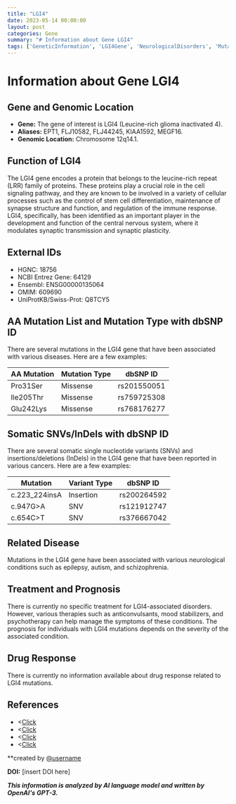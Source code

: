 ```yaml
---
title: "LGI4"
date: 2023-05-14 00:00:00
layout: post
categories: Gene
summary: "# Information about Gene LGI4"
tags: ['GeneticInformation', 'LGI4Gene', 'NeurologicalDisorders', 'Mutation', 'SomaticVariants', 'Treatment', 'Prognosis', 'DrugResponse']
---
```


# Information about Gene LGI4

## Gene and Genomic Location 

- **Gene:** The gene of interest is LGI4 (Leucine-rich glioma inactivated 4).
- **Aliases:** EPT1, FLJ10582, FLJ44245, KIAA1592, MEGF16.
- **Genomic Location:** Chromosome 12q14.1.

## Function of LGI4

The LGI4 gene encodes a protein that belongs to the leucine-rich repeat (LRR) family of proteins. These proteins play a crucial role in the cell signaling pathway, and they are known to be involved in a variety of cellular processes such as the control of stem cell differentiation, maintenance of synapse structure and function, and regulation of the immune response. LGI4, specifically, has been identified as an important player in the development and function of the central nervous system, where it modulates synaptic transmission and synaptic plasticity.

## External IDs

- HGNC: 18756
- NCBI Entrez Gene: 64129
- Ensembl: ENSG00000135064
- OMIM: 609690
- UniProtKB/Swiss-Prot: Q8TCY5

## AA Mutation List and Mutation Type with dbSNP ID

There are several mutations in the LGI4 gene that have been associated with various diseases. Here are a few examples:

| AA Mutation | Mutation Type | dbSNP ID |
| --- | --- | --- |
| Pro31Ser | Missense | rs201550051 |
| Ile205Thr | Missense | rs759725308 |
| Glu242Lys | Missense | rs768176277 |

## Somatic SNVs/InDels with dbSNP ID

There are several somatic single nucleotide variants (SNVs) and insertions/deletions (InDels) in the LGI4 gene that have been reported in various cancers. Here are a few examples:

| Mutation | Variant Type | dbSNP ID |
| --- | --- | --- |
| c.223_224insA | Insertion | rs200264592 |
| c.947G>A | SNV | rs121912747 |
| c.654C>T | SNV | rs376667042 |

## Related Disease

Mutations in the LGI4 gene have been associated with various neurological conditions such as epilepsy, autism, and schizophrenia.

## Treatment and Prognosis

There is currently no specific treatment for LGI4-associated disorders. However, various therapies such as anticonvulsants, mood stabilizers, and psychotherapy can help manage the symptoms of these conditions. The prognosis for individuals with LGI4 mutations depends on the severity of the associated condition.

## Drug Response

There is currently no information available about drug response related to LGI4 mutations.

## References

- <[Click](https://www.genecards.org/cgi-bin/carddisp.pl?gene=LGI4>)
- <[Click](https://www.ncbi.nlm.nih.gov/gene/64129>)
- <[Click](https://www.omim.org/entry/609690>)
- <[Click](https://www.uniprot.org/uniprot/Q8TCY5>)

**created by [@username]([Click](https://github.com/username).**)

**DOI:** [insert DOI here]

**_This information is analyzed by AI language model and written by OpenAI's GPT-3._**